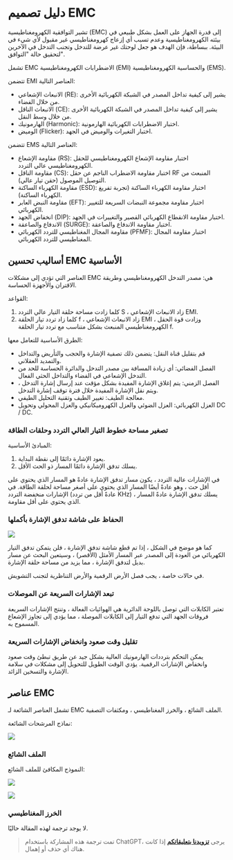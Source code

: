# دليل تصميم EMC

تشير التوافقية الكهرومغناطيسية (EMC) إلى قدرة الجهاز على العمل بشكل طبيعي في بيئته الكهرومغناطيسية وعدم تسبب أي إزعاج كهرومغناطيسي غير مقبول لأي شيء في البيئة. ببساطة، فإن الهدف هو جعل لوحتك غير عرضة للتدخل وتجنب التدخل في الآخرين لتحقيق حالة "التوافق".

تشمل EMC الاضطرابات الكهرومغناطيسية (EMI) والحساسية الكهرومغناطيسية (EMS).

تتضمن EMI العناصر التالية:

- الانبعاث الإشعاعي (RE): يشير إلى كيفية تداخل المصدر في الشبكة الكهربائية الأخرى من خلال الفضاء.
- الانبعاث الناقل (CE): يشير إلى كيفية تداخل المصدر في الشبكة الكهربائية الأخرى من خلال وسط النقل.
- الهارمونيك (Harmonic): اختبار الاضطرابات الكهربائية الهارمونية.
- الوميض (Flicker): اختبار التغيرات والوميض في الجهد.

تتضمن EMS العناصر التالية:

- مقاومة الإشعاع (RS): اختبار مقاومة الإشعاع الكهرومغناطيسي للحقل الكهرومغناطيسي عالي التردد.
- مقاومة الناقل (CS): اختبار مقاومة الاضطراب الناجم عن حقل RF المنبعث من التوصيل الموصول (حقن تيار عالي).
- مقاومة الكهرباء الساكنة (ESD): اختبار مقاومة الكهرباء الساكنة (تجربة تفريغ الكهرباء الساكنة).
- مقاومة النبض العابر (EFT): اختبار مقاومة مجموعة النبضات السريعة للتغيير الكهربائي.
- انخفاض الجهد (DIP): اختبار مقاومة الانقطاع الكهربائي القصير والتغييرات في الجهد.
- الاندفاع والصاعقة (SURGE): اختبار مقاومة الاندفاع والصاعقة.
- مقاومة المجال المغناطيسي للتردد الكهربائي (PFMF): اختبار مقاومة المجال المغناطيسي للتردد الكهربائي.

## أساليب تحسين EMC الأساسية

العناصر التي تؤدي إلى مشكلات EMC هي: مصدر التدخل الكهرومغناطيسي وطريقة الاقتران والأجهزة الحساسة.

القواعد:

1. كلما زادت مساحة حلقة التيار عالي التردد S ، زاد الانبعاث الإشعاعي EMI.
2. كلما زاد تردد تيار الحلقة f ، زاد الانبعاث الإشعاعي EMI ، وزادت قوة الحقل الكهرومغناطيسي المنبعث بشكل متناسب مع تردد تيار الحلقة f.

الطرق الأساسية للتعامل معها:

- قم بتقليل قناة النقل: يتضمن ذلك تصفية الإشارة والحجب والتأريض والتداخل والتمديد العقلاني.
- الفصل الفضائي: أي زيادة المسافة بين مصدر التدخل والدائرة الحساسة للحد من التدخل الإشعاعي في الفضاء والتداخل الحثي الفعال.
- الفصل الزمني: يتم إغلاق الإشارة المفيدة بشكل مؤقت عند إرسال إشارة التدخل ، ويتم نقل الإشارة المفيدة خلال فترة توقف إشارة التدخل.
- معالجة الطيف: تغيير الطيف وتقنية التحليل الطيفي.
- العزل الكهربائي: العزل الضوئي والعزل الكهروميكانيكي والعزل المحولي وتحويل DC / DC.

### تصغير مساحة خطوط التيار العالي التردد وحلقات الطاقة

المبادئ الأساسية:

1. يعود الإشارة دائمًا إلى نقطة البداية.
2. يسلك تدفق الإشارة دائمًا المسار ذو الحث الأقل.

في الإشارات عالية التردد ، يكون مسار تدفق الإشارة عادةً هو المسار الذي يحتوي على أقل حث ، وهو عادةً أيضًا المسار الذي يحتوي على أصغر مساحة لحلقة الطاقة. في الإشارات منخفضة التردد (عادةً أقل من تردد KHz) ، يسلك تدفق الإشارة عادةً المسار الذي يحتوي على أقل مقاومة.

### الحفاظ على شاشة تدفق الإشارة بأكملها

![](https://img.wiki-power.com/d/wiki-media/img/20211215190631.png)

كما هو موضح في الشكل ، إذا تم قطع شاشة تدفق الإشارة ، فلن يتمكن تدفق التيار الكهربائي من العودة إلى المصدر عبر المسار الأمثل (الأقصر) ، وسيتعين البحث عن مسار بديل لتدفق الإشارة ، مما يزيد من مساحة حلقة الإشارة.

في حالات خاصة ، يجب فصل الأرض الرقمية والأرض التناظرية لتجنب التشويش.

### تبعد الإشارات السريعة عن الموصلات

تعتبر الكابلات التي توصل باللوحة الدائرية هي الهوائيات الفعالة ، وتنتج الإشارات السريعة فروقات الجهد التي تدفع التيار إلى الكابلات الموصلة ، مما يؤدي إلى تجاوز الإشعاع المسموح به.

### تقليل وقت صعود وانخفاض الإشارات السريعة

يمكن التحكم بترددات الهارمونيك العالية بشكل جيد عن طريق تبطئ وقت صعود وانخفاض الإشارات الرقمية. يؤدي الوقت الطويل للتحويل إلى مشكلات في سلامة الإشارة والتسخين الزائد.

## عناصر EMC

تشمل العناصر الشائعة لـ EMC الملف الشائع ، والخرز المغناطيسي ، ومكثفات التصفية.

نماذج المرشحات الشائعة:

![](https://img.wiki-power.com/d/wiki-media/img/20211219173751.png)

### الملف الشائع

النموذج المكافئ للملف الشائع:

![](https://img.wiki-power.com/d/wiki-media/img/20211219173856.png)

![](https://img.wiki-power.com/d/wiki-media/img/20211219174546.png)

### الخرز المغناطيسي

لا يوجد ترجمة لهذه المقالة حاليًا.

> تمت ترجمة هذه المشاركة باستخدام ChatGPT، يرجى [**تزويدنا بتعليقاتكم**](https://github.com/linyuxuanlin/Wiki_MkDocs/issues/new) إذا كانت هناك أي حذف أو إهمال.
